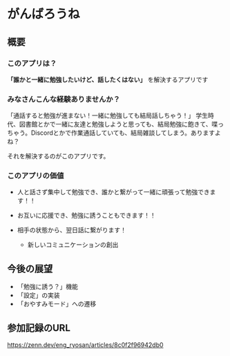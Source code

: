 # がんばろうね

## 概要

### このアプリは？
**「誰かと一緒に勉強したいけど、話したくはない」** を解決するアプリです
### みなさんこんな経験ありませんか？
「通話すると勉強が進まない！一緒に勉強しても結局話しちゃう！」
学生時代、図書館とかで一緒に友達と勉強しようと思っても、結局勉強に飽きて、喋っちゃう。Discordとかで作業通話していても、結局雑談してしまう。ありますよね？

それを解決するのがこのアプリです。

### このアプリの価値
- 人と話さず集中して勉強でき、誰かと繋がって一緒に頑張って勉強できます！！

- お互いに応援でき、勉強に誘うこともできます！！

- 相手の状態から、翌日話に繋がります！
    - 新しいコミュニケーションの創出

## 今後の展望
- 「勉強に誘う？」機能
- 「設定」の実装
- 「おやすみモード」への遷移

## 参加記録のURL
https://zenn.dev/eng_ryosan/articles/8c0f2f96942db0
